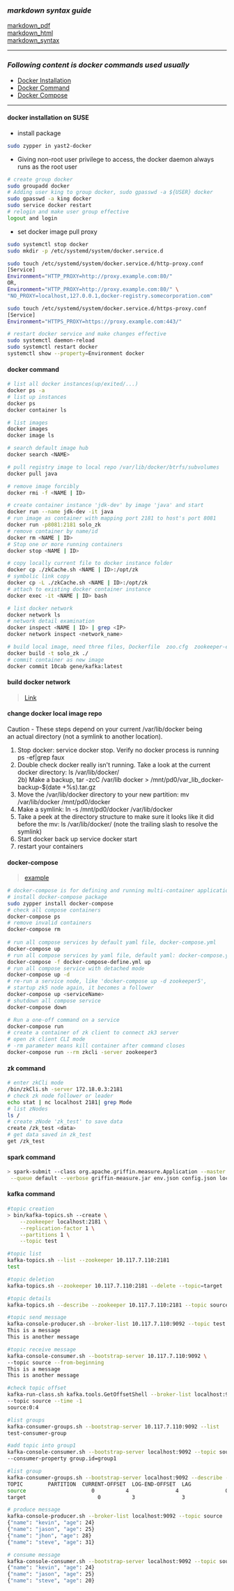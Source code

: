 ### *markdown syntax guide*
[markdown_pdf](https://guides.github.com/pdfs/markdown-cheatsheet-online.pdf)<br>
[markdown_html](https://guides.github.com/features/mastering-markdown/)<br>
[markdown_syntax](https://sourceforge.net/p/freemind/wiki/markdown_syntax/)

---

### *Following content is docker commands used usually*
- [Docker Installation](#docker-installation-on-suse)
- [Docker Command](#docker-command)
- [Docker Compose](#docker-compose)

---

#### docker installation on SUSE
* install package
```bash
sudo zypper in yast2-docker
```
* Giving non-root user privilege to access, the docker daemon always runs as the root user
```bash
# create group docker
sudo groupadd docker
# Adding user king to group docker, sudo gpasswd -a ${USER} docker
sudo gpasswd -a king docker 
sudo service docker restart
# relogin and make user group effective
logout and login  
```
* set docker image pull proxy
```bash
sudo systemctl stop docker
sudo mkdir -p /etc/systemd/system/docker.service.d

sudo touch /etc/systemd/system/docker.service.d/http-proxy.conf
[Service]
Environment="HTTP_PROXY=http://proxy.example.com:80/"
OR, 
Environment="HTTP_PROXY=http://proxy.example.com:80/" \
"NO_PROXY=localhost,127.0.0.1,docker-registry.somecorporation.com"

sudo touch /etc/systemd/system/docker.service.d/https-proxy.conf
[Service]
Environment="HTTPS_PROXY=https://proxy.example.com:443/"

# restart docker service and make changes effective
sudo systemctl daemon-reload
sudo systemctl restart docker
systemctl show --property=Environment docker
```

#### docker command
```bash
# list all docker instances(up/exited/...)
docker ps -a 
# list up instances
docker ps
docker container ls

# list images
docker images
docker image ls 

# search default image hub
docker search <NAME>

# pull registry image to local repo /var/lib/docker/btrfs/subvolumes
docker pull java

# remove image forcibly
docker rmi -f <NAME | ID>  

# create container instance 'jdk-dev' by image 'java' and start
docker run --name jdk-dev -it java  
# run image as container with mapping port 2181 to host's port 8081
docker run -p8081:2181 solo_zk  
# remove container by name/id
docker rm <NAME | ID>  
# Stop one or more running containers
docker stop <NAME | ID>  

# copy locally current file to docker instance folder
docker cp ./zkCache.sh <NAME | ID>:/opt/zk
# symbolic link copy
docker cp -L ./zkCache.sh <NAME | ID>:/opt/zk 
# attach to existing docker container instance
docker exec -it <NAME | ID> bash  

# list docker network
docker network ls  
# network detail examination
docker inspect <NAME | ID> | grep <IP>
docker network inspect <network_name>

# build local image, need three files, Dockerfile  zoo.cfg  zookeeper-entrypoint.sh in ./ folder
docker build -t solo_zk ./ 
# commit container as new image
docker commit 10cab gene/kafka:latest  
```
#### build docker network
> [Link](http://blog.oddbit.com/2014/08/11/four-ways-to-connect-a-docker/)

#### change docker local image repo
Caution - These steps depend on your current /var/lib/docker being <br>an actual directory (not a symlink to another location).<br>
1) Stop docker: service docker stop. Verify no docker process is running ps -ef|grep faux  
2) Double check docker really isn't running. Take a look at the current docker directory: ls /var/lib/docker/  
2b) Make a backup, tar -zcC /var/lib docker > /mnt/pd0/var_lib_docker-backup-$(date +%s).tar.gz  
3) Move the /var/lib/docker directory to your new partition: mv /var/lib/docker /mnt/pd0/docker  
4) Make a symlink: ln -s /mnt/pd0/docker /var/lib/docker  
5) Take a peek at the directory structure to make sure it looks like it did <br>before the mv: ls /var/lib/docker/ (note the trailing slash to resolve the symlink)  
6) Start docker back up service docker start  
7) restart your containers  

#### docker-compose
> [example](https://github.com/lukeolbrish/examples/tree/master/zookeeper/five-server-docker)
```bash
# docker-compose is for defining and running multi-container applications
# install docker-compose package
sudo zypper install docker-compose  
# check all compose containers
docker-compose ps  
# remove invalid containers
docker-compose rm
  
# run all compose services by default yaml file, docker-compose.yml
docker-compose up
# run all compose services by yaml file, default yaml: docker-compose.yml
docker-compose -f docker-compose-define.yml up  
# run all compose service with detached mode
docker-compose up -d  
# re-run a service node, like 'docker-compose up -d zookeeper5', 
# startup zk5 node again, it becomes a follower
docker-compose up <serviceName>  
# shutdown all compose service
docker-compose down  

# Run a one-off command on a service
docker-compose run
# create a container of zk client to connect zk3 server
# open zk client CLI mode
# -rm parameter means kill container after command closes
docker-compose run --rm zkcli -server zookeeper3  
```
#### zk command
```bash
# enter zkCli mode
/bin/zkCli.sh -server 172.18.0.3:2181  
# check zk node follower or leader
echo stat | nc localhost 2181| grep Mode  
# list zNodes
ls /  
# create zNode 'zk_test' to save data
create /zk_test <data>  
# get data saved in zk_test
get /zk_test   
```

#### spark command
```bash
> spark-submit --class org.apache.griffin.measure.Application --master yarn-client \
 --queue default --verbose griffin-measure.jar env.json config.json local,local
```
#### kafka command
```bash
#topic creation
> bin/kafka-topics.sh --create \
    --zookeeper localhost:2181 \
    --replication-factor 1 \
    --partitions 1 \
    --topic test

#topic list	
kafka-topics.sh --list --zookeeper 10.117.7.110:2181
test

#topic deletion
kafka-topics.sh --zookeeper 10.117.7.110:2181 --delete --topic=target

#topic details
kafka-topics.sh --describe --zookeeper 10.117.7.110:2181 --topic source

#topic send message
kafka-console-producer.sh --broker-list 10.117.7.110:9092 --topic test
This is a message
This is another message

#topic receive message
kafka-console-consumer.sh --bootstrap-server 10.117.7.110:9092 \
--topic source --from-beginning
This is a message
This is another message

#check topic offset
kafka-run-class.sh kafka.tools.GetOffsetShell --broker-list localhost:9092 \
--topic source --time -1  
source:0:4

#list groups
kafka-consumer-groups.sh --bootstrap-server 10.117.7.110:9092 --list
test-consumer-group

#add topic into group1
kafka-console-consumer.sh --bootstrap-server localhost:9092 --topic source \
--consumer-property group.id=group1

#list group
kafka-consumer-groups.sh --bootstrap-server localhost:9092 --describe --group group1
TOPIC        PARTITION  CURRENT-OFFSET  LOG-END-OFFSET  LAG 
source                     0          4               4               0          -                                   
target                       0          3               3               0          -         

# produce message
kafka-console-producer.sh --broker-list localhost:9092 --topic source
{"name": "kevin", "age": 24}
{"name": "jason", "age": 25}
{"name": "jhon", "age": 28}
{"name": "steve", "age": 31}

# consume message
kafka-console-consumer.sh --bootstrap-server localhost:9092 --topic source --from-beginning
{"name": "kevin", "age": 24}
{"name": "jason", "age": 25}
{"name": "steve", "age": 20}
```